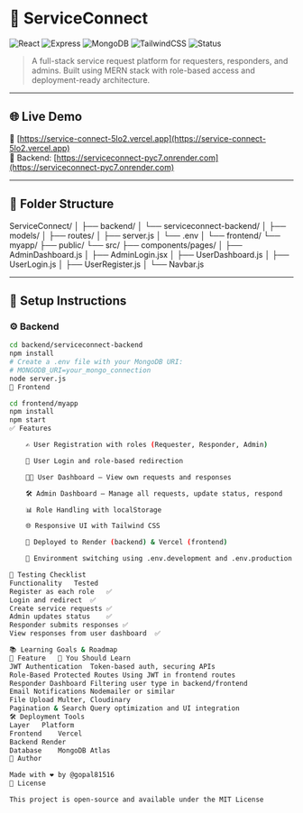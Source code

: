 # 🚀 ServiceConnect

![React](https://img.shields.io/badge/Frontend-React-blue.svg)
![Express](https://img.shields.io/badge/Backend-Express.js-green.svg)
![MongoDB](https://img.shields.io/badge/Database-MongoDB-brightgreen.svg)
![TailwindCSS](https://img.shields.io/badge/Styling-TailwindCSS-blueviolet)
![Status](https://img.shields.io/badge/Status-Live-success)

> A full-stack service request platform for requesters, responders, and admins. Built using MERN stack with role-based access and deployment-ready architecture.

---

## 🌐 Live Demo

🔗 [https://service-connect-5lo2.vercel.app](https://service-connect-5lo2.vercel.app)  
🔗 Backend: [https://serviceconnect-pyc7.onrender.com](https://serviceconnect-pyc7.onrender.com)

---

## 📂 Folder Structure

ServiceConnect/
│
├── backend/
│ └── serviceconnect-backend/
│ ├── models/
│ ├── routes/
│ ├── server.js
│ └── .env
│
└── frontend/
└── myapp/
├── public/
└── src/
├── components/pages/
│ ├── AdminDashboard.js
│ ├── AdminLogin.jsx
│ ├── UserDashboard.js
│ ├── UserLogin.js
│ ├── UserRegister.js
│ └── Navbar.js

---

## 🔧 Setup Instructions

### ⚙️ Backend

```bash
cd backend/serviceconnect-backend
npm install
# Create a .env file with your MongoDB URI:
# MONGODB_URI=your_mongo_connection
node server.js
🎨 Frontend

cd frontend/myapp
npm install
npm start
✅ Features

    ✍️ User Registration with roles (Requester, Responder, Admin)

    🔐 User Login and role-based redirection

    🧑‍💼 User Dashboard — View own requests and responses

    🛠 Admin Dashboard — Manage all requests, update status, respond

    📊 Role Handling with localStorage

    🌐 Responsive UI with Tailwind CSS

    🚀 Deployed to Render (backend) & Vercel (frontend)

    🔄 Environment switching using .env.development and .env.production

🧪 Testing Checklist
Functionality	Tested
Register as each role	✅
Login and redirect	✅
Create service requests	✅
Admin updates status	✅
Responder submits responses	✅
View responses from user dashboard	✅

📚 Learning Goals & Roadmap
🔧 Feature	📘 You Should Learn
JWT Authentication	Token-based auth, securing APIs
Role-Based Protected Routes	Using JWT in frontend routes
Responder Dashboard	Filtering user type in backend/frontend
Email Notifications	Nodemailer or similar
File Upload	Multer, Cloudinary
Pagination & Search	Query optimization and UI integration
🛠 Deployment Tools
Layer	Platform
Frontend	Vercel
Backend	Render
Database	MongoDB Atlas
🙌 Author

Made with ❤️ by @gopal81516
📜 License

This project is open-source and available under the MIT License